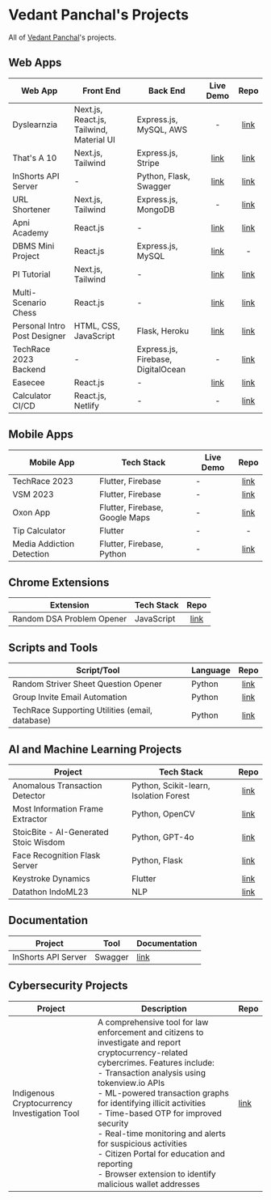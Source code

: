 # Vedant Panchal's Projects

All of [Vedant Panchal](https://linkedin.com/in/vedantpanchal)'s projects.

## Web Apps

| Web App                      | Front End                                | Back End                           |                           Live Demo                            |                                        Repo                                        |
| ---------------------------- | ---------------------------------------- | ---------------------------------- | :------------------------------------------------------------: | :--------------------------------------------------------------------------------: |
| Dyslearnzia                  | Next.js, React.js, Tailwind, Material UI | Express.js, MySQL, AWS             |                               -                                |              [link](https://github.com/DeveloperDowny/dyslearnzia_v2)              |
| That's A 10                  | Next.js, Tailwind                        | Express.js, Stripe                 |                [link](https://ta10.vercel.app)                 |                 [link](https://github.com/DeveloperDowny/TA10_v3)                  |
| InShorts API Server          | -                                        | Python, Flask, Swagger             |  [link](https://inshorts-api-ugdzgasx3a-uc.a.run.app/v1/ui/)   |           [link](https://github.com/DeveloperDowny/inshorts-api-server)            |
| URL Shortener                | Next.js, Tailwind                        | Express.js, MongoDB                |                               -                                |             [link](https://github.com/DeveloperDowny/url_shortener_v3)             |
| Apni Academy                 | React.js                                 | -                                  |            [link](https://apni-academy.vercel.app)             |               [link](https://github.com/DeveloperDowny/apni_academy)               |
| DBMS Mini Project            | React.js                                 | Express.js, MySQL                  |        [link](https://dbms-mini-proj-client.vercel.app)        |                                         -                                          |
| PI Tutorial                  | Next.js, Tailwind                        | -                                  |             [link](https://pitutorial.vercel.app)              |                [link](https://github.com/DeveloperDowny/pitutorial)                |
| Multi-Scenario Chess         | React.js                                 | -                                  | [link](https://developerdowny.github.io/multi-scenario-chess/) |           [link](https://github.com/DeveloperDowny/multi-scenario-chess)           |
| Personal Intro Post Designer | HTML, CSS, JavaScript                    | Flask, Heroku                      |       [link](https://insta-post-designer.herokuapp.com/)       |       [link](https://github.com/DeveloperDowny/personal_intro_post_designer)       |
| TechRace 2023 Backend        | -                                        | Express.js, Firebase, DigitalOcean |                               -                                | [link](https://github.com/DeveloperDowny/techrace_2023/tree/main/techrace_backend) |
| Easecee                      | React.js                                 | -                                  |              [link](https://easecee.vercel.app/)               |                 [link](https://github.com/DeveloperDowny/easecee)                  |
| Calculator CI/CD             | React.js, Netlify                        | -                                  |                               -                                |                 [link](https://github.com/DeveloperDowny/ci_cd_v1)                 |

## Mobile Apps

| Mobile App                | Tech Stack                | Live Demo |                                Repo                                 |
| ------------------------- | ------------------------- | --------- | :-----------------------------------------------------------------: |
| TechRace 2023             | Flutter, Firebase         | -         |       [link](https://github.com/DeveloperDowny/techrace_2023)       |
| VSM 2023             | Flutter, Firebase         | -         |       [link](https://github.com/DeveloperDowny/vsm-2023)       |
| Oxon App                  | Flutter, Firebase, Google Maps                         | -         |         [link](https://github.com/DeveloperDowny/oxon_app)          |
| Tip Calculator               | Flutter                                  | -                                  |                               -                                |              [link](https://github.com/DeveloperDowny/tip_calculator)              |
| Media Addiction Detection | Flutter, Firebase, Python | -         | [link](https://github.com/DeveloperDowny/media_addiction_detection) |


## Chrome Extensions

| Extension                 | Tech Stack |                                Repo                                 |
| ------------------------- | ---------- | :-----------------------------------------------------------------: |
| Random DSA Problem Opener | JavaScript | [link](https://github.com/DeveloperDowny/random_dsa_problem_opener) |

## Scripts and Tools

| Script/Tool                                     | Language |                                                     Repo                                                      |
| ----------------------------------------------- | -------- | :-----------------------------------------------------------------------------------------------------------: |
| Random Striver Sheet Question Opener            | Python   |                [link](https://github.com/DeveloperDowny/random_striver_sheet_question_opener)                 |
| Group Invite Email Automation                   | Python   |                    [link](https://github.com/DeveloperDowny/group_invite_email_automation)                    |
| TechRace Supporting Utilities (email, database) | Python   | [link](https://github.com/DeveloperDowny/techrace_2023/tree/main/automation_script_for_emailing_participants) |

## AI and Machine Learning Projects

| Project                               | Tech Stack                             |                                Repo                                 |
| ------------------------------------- | -------------------------------------- | :-----------------------------------------------------------------: |
| Anomalous Transaction Detector        | Python, Scikit-learn, Isolation Forest |  [link](https://github.com/DeveloperDowny/anomalous_transactions)   |
| Most Information Frame Extractor      | Python, OpenCV                         | [link](https://github.com/DeveloperDowny/most_info_frame_extractor) |
| StoicBite - AI-Generated Stoic Wisdom | Python, GPT-4o                          |         [link](https://github.com/DeveloperDowny/StoicBite)         |
| Face Recognition Flask Server         | Python, Flask                          |  [link](https://github.com/DeveloperDowny/face_recog_flask_server)  |
| Keystroke Dynamics                    | Flutter                                |       [link](https://github.com/DeveloperDowny/keystroke_dynamics_v2)        |
| Datathon IndoML23                     | NLP                                    |        [link](https://github.com/DeveloperDowny/datathon_indoml23)        |

## Documentation

| Project             | Tool    | Documentation                                               |
| ------------------- | ------- | ----------------------------------------------------------- |
| InShorts API Server | Swagger | [link](https://inshorts-api-ugdzgasx3a-uc.a.run.app/v1/ui/) |

## Cybersecurity Projects

| Project                                      | Description                                                                                                                                                                                                                                                                                                                                                                                                                                                                          | Repo                                             |
| -------------------------------------------- | ------------------------------------------------------------------------------------------------------------------------------------------------------------------------------------------------------------------------------------------------------------------------------------------------------------------------------------------------------------------------------------------------------------------------------------------------------------------------------------ | ------------------------------------------------ |
| Indigenous Cryptocurrency Investigation Tool | A comprehensive tool for law enforcement and citizens to investigate and report cryptocurrency-related cybercrimes. Features include:<br>- Transaction analysis using tokenview.io APIs<br>- ML-powered transaction graphs for identifying illicit activities<br>- Time-based OTP for improved security<br>- Real-time monitoring and alerts for suspicious activities<br>- Citizen Portal for education and reporting<br>- Browser extension to identify malicious wallet addresses | [link](https://github.com/DeveloperDowny/kvh_v1) |
